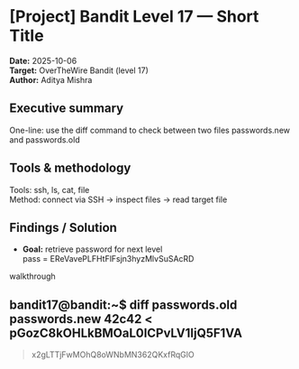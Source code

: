 # [Project] Bandit Level 17 — Short Title
**Date:** 2025-10-06  
**Target:** OverTheWire Bandit (level 17)  
**Author:** Aditya Mishra

## Executive summary
One-line: use the diff command to check between two files passwords.new and passwords.old

## Tools & methodology
Tools: ssh, ls, cat, file  
Method: connect via SSH → inspect files → read target file

## Findings / Solution
- **Goal:** retrieve password for next level  
 pass = EReVavePLFHtFlFsjn3hyzMlvSuSAcRD

walkthrough

bandit17@bandit:~$ diff passwords.old passwords.new
42c42
< pGozC8kOHLkBMOaL0ICPvLV1IjQ5F1VA
---
> x2gLTTjFwMOhQ8oWNbMN362QKxfRqGlO
